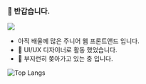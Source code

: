 ### 👋 반갑습니다.
<a href="https://www.notion.so/alicewonderland/About-Me-373bd1eb1bd94ed296228f03ff263bc2" target="_blank"><img src="https://img.shields.io/badge/profile-%23FFFFFF.svg?style=for-the-badge&logo=notion&logoColor=black&link=https://www.notion.so/alicewonderland/About-Me-373bd1eb1bd94ed296228f03ff263bc2"/></a> 

-  아직 배울께 많은 주니어 웹 프론트앤드 입니다.
- 🎨 UI/UX 디자이너로 활동 했었습니다.
- 🌱 부지런히 쫒아가고 있는 중 입니다.

![Top Langs](https://github-readme-stats.vercel.app/api/top-langs/?username=Amarse&layout=compact)
